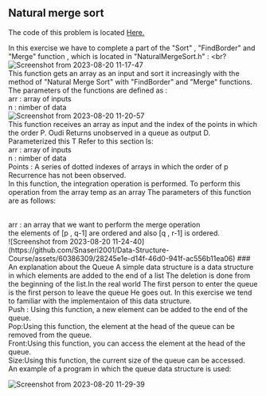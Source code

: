 ## Natural merge sort

The code of this problem is located [Here.](https://github.com/Snaseri2001/Data-Structure-Course/blob/main/NaturalMergeSort_Cpp/NaturalMergeSort/src/NaturalMergeSort.h)

In this exercise we have to complete a part of the "Sort" , "FindBorder" and "Merge" function , which is located in "NaturalMergeSort.h" :
<br?
![Screenshot from 2023-08-20 11-17-47](https://github.com/Snaseri2001/Data-Structure-Course/assets/60386309/56fa98ad-1d5e-47be-9713-6696f690d1be)
<br> 
This function gets an array as an input and sort it increasingly with the method of "Natural Merge Sort" with "FindBorder" and "Merge" functions. The parameters of the functions are defined as :
<br>
arr : array of inputs
<br>
n : nimber of data<br>
![Screenshot from 2023-08-20 11-20-57](https://github.com/Snaseri2001/Data-Structure-Course/assets/60386309/e72980b2-dc09-44c0-b56c-268608ff6f1b)
<br>
This function receives an array as input and the index of the points in which the order P. Oudi
Returns unobserved in a queue as output D. Parameterized this T Refer to this section
Is:
<br>
arr : array of inputs
<br>
n : nimber of data<br>
Points : ​A series of dotted indexes of arrays in which the order of p Recurrence has not been observed.
<br>
In this function, the integration operation is performed. To perform this operation from the array temp as an array
The parameters of this function are as follows:

<br>
arr : an array that we want to perform the merge operation 
<br>
the elements of [p , q-1] are ordered and also [q , r-1] is ordered.
<br>
![Screenshot from 2023-08-20 11-24-40](https://github.com/Snaseri2001/Data-Structure-Course/assets/60386309/28245e1e-d14f-46d0-941f-ac556b11ea06)
### An explanation about the Queue
A simple data structure is a data structure in which elements are added to the end of a list
The deletion is done from the beginning of the list.In the real world
The first person to enter the queue is the first person to leave the queue He goes out.
In this exercise we tend to familiar with the implementaion of this data structure.
<br>
Push : Using this function, a new element can be added to the end of the queue.
<br>
Pop:Using this function, the element at the head of the queue can be removed from the queue.
<br>
Front:Using this function, you can access the element at the head of the queue.
<br>
Size:Using this function, the current size of the queue can be accessed.
<br>
An example of a program in which the queue data structure is used:
<br>

![Screenshot from 2023-08-20 11-29-39](https://github.com/Snaseri2001/Data-Structure-Course/assets/60386309/df43b473-4e7a-42ed-8c9d-307a863cfd1f)

